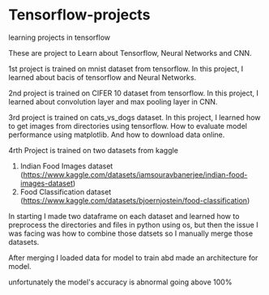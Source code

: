 # Tensorflow-projects
learning projects in tensorflow

These are project to Learn about Tensorflow, Neural Networks and CNN.

1st project is trained on mnist dataset from tensorflow.
  In this project, I learned about bacis of tensorflow and Neural Networks.

2nd project is trained on CIFER 10 dataset from tensorflow.
  In this project, I learned about convolution layer and max pooling layer in CNN.

3rd project is trained on cats_vs_dogs dataset.
  In this project, I learned how to get images from directories using tensorflow.
  How to evaluate model performance using matplotlib.
  And how to download data online.

4rth Project is trained on two datasets from kaggle
  1. Indian Food Images dataset (https://www.kaggle.com/datasets/iamsouravbanerjee/indian-food-images-dataset)
  2. Food Classification dataset (https://www.kaggle.com/datasets/bjoernjostein/food-classification)
  
  In starting I made two dataframe on each dataset and learned how to preprocess the directories and files in python using os,
  but then the issue I was facing was how to combine those datsets so I manually merge those datasets.
  
  After merging I loaded data for model to train abd made an architecture for model.
  
  unfortunately the model's accuracy is abnormal going above 100%

